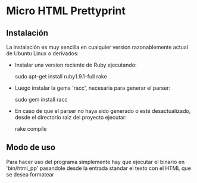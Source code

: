 Micro HTML Prettyprint
======================

## Instalación

La instalación es muy sencilla en cualquier version razonablemente actual de Ubuntu Linux o derivados:

- Instalar una version reciente de Ruby ejecutando:

    sudo apt-get install ruby1.9.1-full rake

- Luego instalar la gema 'racc', necesaria para generar el parser:

    sudo gem install racc

- En caso de que el parser no haya sido generado o esté desactualizado, desde el directorio raiz del proyecto ejecutar:

    rake compile


## Modo de uso

Para hacer uso del programa simplemente hay que ejecutar el binario en 'bin/html_pp' pasandole desde la entrada standar el texto con el HTML que se desea formatear
